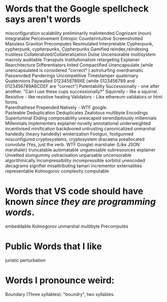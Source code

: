 # Words that the Google spellcheck says aren't words
misconfiguration
scalability
preliminarily
malintended
Cognizant (noun)
Integratable 
Perceivement
Entropic
Counterintuitive
Screenshotted
Massless
Graviton
Precomputes
Resimulated
Interpretable
Cypherpunk, cypherpunk, cypherpunks, Cypherpunks
Gamified
reindex,reindexing
trustless
Collateralized/Collateralization
Dulse
Uncensorable
multisystem
macroly
auditable
Transputs
Institutionalism
retargeting
Explainer
Rearchitecture
Differentiators
Inited
Compactified
Unencapsulate (while unencapsulated is considered "correct" )
astroturfing
overdramatic
Passworded
Panderings
Uncompetitive
Timestamper
quaternary
Quaternions
Paywalled
0123456789XE (while 0123456789 and 0123456789ABCDEF are "correct")
Patentability
Successionally - one after another.  "Can I use these cups successionally?"
Squirrelly - like a squirrel.  
Resistive - like resistive heating
Validators - Like ethereum validators or html forms.  
Parenthathese
Prepended
Natively  - WTF google.  
Pasteable
Deduplication
Deduplicates
Zealotous
multibyte
Encodings
Superluminal
Eliding
composability
unescaped
serendipitously
millennials
Millennials
implementers
explainer
novelly
annotational
underweighted
incentivised
minification
backdoored
untrusting
canonicalized
unmarshal
handedly (heavy handedly)
winterization
Footgun, footgunned
misconfigured
cryptosystems, cryptosystem
dracaena
preallocated
convolute (Yes, just the verb. WTF Google)
marshaler (Like JSON marshaler)
truncatable
automatable
unguessable
subresources
explainer
Unvetted
slumgummy
ostracisation
unparsable
uncensorable
algorithmically
Incompressibility
incompressible
sorbitol
unencoded
decagrams
signifier
misattributing
tamari
incrementor
externalities
representable
Kolmogorov complexity
computable




# Words that VS code should have known _since they are programming words_.  
embeddable
Kolmogorov
unmarshal
multibyte
Precomputes

# Public Words that I like
juristic
perturbation


# Words I pronounce weird:
Boundary (Three syllables): "boundry", two syllables.  